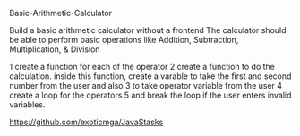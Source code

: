 Basic-Arithmetic-Calculator

Build a basic arithmetic calculator without a frontend
The calculator should be able to perform basic operations like Addition, Subtraction, Multiplication, & Division

1 create a function for each of the operator
2 create a function to do the calculation. inside this function, create a varable to take the first and second number from the user and also 
3 to take operator variable from the user
4 create a loop for the operators
5 and break the loop if the user enters invalid  variables.

https://github.com/exoticmga/JavaStasks
